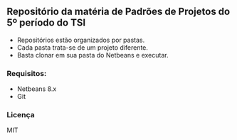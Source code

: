 ## Repositório da matéria de Padrões de Projetos do 5º período do TSI

 - Repositórios estão organizados por pastas. 
 - Cada pasta trata-se de um projeto diferente.
 - Basta clonar em sua pasta do Netbeans e executar.
 
 ### Requisitos:
 
 - Netbeans 8.x
 - Git
 
 ### Licença
 
 MIT 
